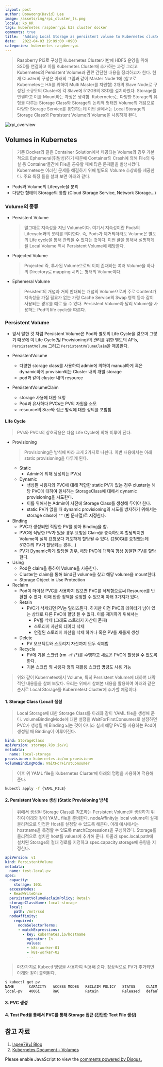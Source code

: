 ```yaml
---
layout: post
author: Doowoong(David) Lee
image: /assets/img/rpi_cluster_ls.png
locale: ko_KR
tags: kubernetes raspberrypi k3s cluster docker
comments: true
title:  "Adding Local Storage as persistent volume to Kubernetes cluster"
date:   2022-04-03 19:09:00 +0900
categories: kubernetes raspberrypi
---
```

> Raspberry Pi3로 구성된 Kubernetes Cluster기반에 HDFS 운영을 위해 SSD를 연결하고 이를 Kubernetes Cluster에 추가하는 과정 그리고 Kubernetes의 Persistent Volume과 관련 간단한 내용을 정리하고자 한다. 현재 Cluster의 구성은 아래의 그림과 같이 Master Node 1에 (참고로 Kubernetes는 HA를 위하여 Multi Master를 지원함) 2개의 Slave Node로 구성된 소규모의 Cluster에 각 Slave에 512GB의 SSD를 설치하였다. Storage를 연결하고 이를 Mount하는 과정은 생략함. Kubernetes는 다양한 Storage의 유형을 다루는 Storage Class와 Storage의 논리적 형태인 Volume의 개념으로 다양한 Storage Service를 통합하는데 이번 글에서는 Local Storage의 Storage Class와 Persistent Volume의 Volume을 사용하게 된다.

![rpi_overview](/assets/img/rpi_cluster_ls.png)

## Volumes in Kubernetes

> 기존 Docker와 같은 Container Solution에서 제공되는 Volume의 경우 기본적으로 Ephemeral(휘발성)하기 때문에 Container의 Crash에 의해 File의 유실 등 Container들간에 File을 공유할 때에 많은 문제들을 발생시켰다. Kubernetes는 이러한 문제를 해결하기 위해 별도의 Volume 추상화를 제공한다. 주요 특징 들을 살펴 보면 아래와 같다.

- Pods와 Volume의 Lifecycle을 분리
- 다양한 형태의 Storage의 통합 (Cloud Storage Service, Network Storage...)

### Volume의 종류

- Persistent Volume
  > 말그대로 지속성을 지닌 Volume이다. 여기서 지속성이란 Pods의 Lifecycle과의 분리를 의미한다. 즉, Pods가 제거되더라도 Volume은 별도의 Life cycle을 통해 관리될 수 있다는 것이다. 이번 글을 통해서 설명하게 될 Local Volume 역시 Persistent Volume에 해당한다.
- Projected Volume
  > Projected 즉, 투사된 Volume으로써 이미 존재하는 여러 Volume을 하나의 Directory로 mapping 시키는 형태의 Volume이다.
- Ephemeral Volume
  > Pesistent의 개념과 거의 반대되는 개념의 Volume으로써 주로 Content가 지속성을 가질 필요가 없는 가령 Cache Service의 Swap 영역 등과 같이 사용되는 경우를 예로 들 수 있다. Persistent Volume과 달리 Volume을 사용하는 Pod의 life cycle을 따른다.

### Persistent Volume

- 앞서 말한 것 처럼 Persistent Volume은 Pod와 별도의 Life Cycle을 갖으며 그렇기 때문에 이 Life Cycle(및 Provisioning)의 관리를 위한 별도의 APIs, ```PersistentVolume``` 그리고 ```PersistentVolumeClaim```을 제공한다.
- PersistentVolume
  - 다양한 storage class를 사용하여 admin에 의하여 manual하게 혹은 dynamic하게 provision되는 Cluster 내의 개별 storage
  - pod과 같이 cluster 내의 resource

- PersistentVolumeClaim
  - storage 사용에 대한 요청
  - Pod과 유사하다 PVCs는 PV의 자원을 소모
  - resource의 Size와 접근 방식에 대한 정의를 포함함

#### Life Cycle

> PVs와 PVCs의 상호작용은 다음 Life Cycle에 의해 이루어 진다.

- Provisioning
  > Provisioning은 방식에 따라 크게 2가지로 나뉜다. 이번 내용에서는 아래 static provisioning을 다루게 된다.
  - Static
    - Admin에 의해 생성되는 PV(s)
  - Dynamic
    - 생성된 사용자의 PVC에 대해 적합한 static PV가 없는 경우 cluster는 해당 PVC에 대하여 일치하는 StorageClass에 대해서 dynamic provisioning을 시도한다.
    - 이를 위해서는 Admin이 사전에 Storage Class를 생성해 두어야 한다.
    - static PV가 없을 때 dynamic provisioning의 시도를 방지하기 위해서는 storage class에 ```""``` (빈 문자열)로 지정한다.
- Binding
  - PVC가 생성되면 적당한 PV를 찾아 Binding을 함.
  - PVC에  적당한 PV가 있을 경우 요청된 Claim을 충족하도록 할당되지만 Volume이 실제 요청보다 과도하게 할당될 수 있다. (250Gi를 요청했는데 512Gi의 PV가 할당되는 경우...)
  - PV가 Dynamic하게 할당될 경우, 해당 PVC에 대하여 항상 동일한  PV를 할당한다.
- Using
  - Pod은 claim을 통하여 Volume을 사용한다.
  - Cluster는 claim을 통해 bind된 volume을 찾고 해당 volume을 mount한다.
  - Storage Object in Use Protection
- Reclaim
  - Pod이 더이상 PVC를 사용하지 않으면 PVC를 삭제함으로써 Resource를 반환할 수 있다. 이때 반환 정책을 설정할 수 있으며 아래 3가지가 있다.
  - Retain
    - PVC가 삭제되면 PV는 릴리즈된다. 하지만 이전 PVC의 데이터가 남아 있는 상태로 다른 PVC에 할당 될 수 없다. 이를 제거하기 위해서는 
      - PV를 삭제 (그래도 스토리지 자산이 존재)
      - 스토리지 자산의 데이터 삭제
      - 연결된 스토리지 자산을 삭제 하거나 혹은 PV를 새롭게 생성
  - Delete
    - PV 오브젝트와 스토리지 자산까지 모두 삭제함
  - Recycle
    - PV에 기본 스크럽 (rm -rf /*)를 수행하고 새로운 PVC에 할당될 수 있도록 한다.
    - 기본 스크럽 외 사용자 정의 재활용 스크럽 명령도 사용 가능

> 위와 같이 Kubernetes에서 Volume, 특히 Persistent Volume에 대하여 대략적인 내용들을 살펴 보았다. 우리는 위에서 살펴본 내용을 활용하여 아래와 같은 순서로 Local Storage를 Kubernetest Cluster에 추가할 예정이다.

#### 1. Storage Class (Local) 생성

> Local Storage에 대한 Storage Class를 아래와 같이 YAML file을 생성해 준다. volumeBindingMode에 대한 설정을 WaitForFirstConsumer로 설정하면 PVC가 생성될 때 Binding 되는 것이 아니라 실제 해당 PVC를 사용하는 Pod이 생성될 때 Binding이 이루어진다.

```yaml
kind: StorageClass
apiVersion: storage.k8s.io/v1
metadata:
  name: local-storage
provisioner: kubernetes.io/no-provisioner
volumeBindingMode: WaitForFirstConsumer
```

> 이후 위 YAML file을 Kubernetes Cluster에 아래의 명령을 사용하여 적용해 준다.

```sh
kubectl apply -f {YAML_FILE}
```

#### 2. Persistent Volume 생성 (Static Provisioning 방식)

> 위에서 생성된 Storage Class를 참조하는 Persistent Volume을 생성하기 위하여 아래와 같이 YAML file을 준비한다. nodeAffinity는 local volume이 실제 물리적으로 인접한 Host를 설정할 수 있도록 해준다. 아래 예시에서는 hostname을 특정할 수 있도록 matchExpressions을 구성하였다. Storage를 물리적으로 설치한 host를 values에 추가해 준다. 아울러 spec.local.path에 설치된 Storage의 절대 경로를 지정하고 spec.capacity.storage에 용량을 지정한다.

```yaml
apiVersion: v1
kind: PersistentVolume
metadata:
  name: test-local-pv
spec:
  capacity:
    storage: 10Gi
  accessModes:
  - ReadWriteOnce
  persistentVolumeReclaimPolicy: Retain
  storageClassName: local-storage
  local:
    path: /mnt/ssd
  nodeAffinity:
    required:
      nodeSelectorTerms:
      - matchExpressions:
        - key: kubernetes.io/hostname
          operator: In
          values:
          - k8s-worker-01
          - k8s-worker-02
          ...

```

> 마찬가지로 Kubectl 명령을 사용하여 적용해 준다. 정상적으로 PV가 추가되면 아래와 같이 출력된다.

```sh
$ kubectl get pv
NAME       CAPACITY   ACCESS MODES   RECLAIM POLICY   STATUS     CLAIM              STORAGECLASS    REASON   AGE
local-pv   400Gi      RWO            Retain           Released   default/test-pvc   local-storage            5d7h

```

#### 3. PVC 생성
#### 4. Test Pod을 통해서 PVC를 통해 Storage 접근 (간단한 Text File 생성)

## 참고 자료

1. [lapee79님 Blog](https://lapee79.github.io/article/use-a-local-disk-by-local-volume-static-provisioner-in-kubernetes/)
2. [Kubernetes Document - Volumes](https://kubernetes.io/docs/concepts/storage/volumes/)

<div id="disqus_thread"></div>
<script>
    /**
    *  RECOMMENDED CONFIGURATION VARIABLES: EDIT AND UNCOMMENT THE SECTION BELOW TO INSERT DYNAMIC VALUES FROM YOUR PLATFORM OR CMS.
    *  LEARN WHY DEFINING THESE VARIABLES IS IMPORTANT: https://disqus.com/admin/universalcode/#configuration-variables    */
    var disqus_config = function () {
    this.page.url = "https://fritzprix.github.io/math/probability/statistics/2022/03/27/bayes-theorem.html";  // Replace PAGE_URL with your page's canonical URL variable
    this.page.identifier = PAGE_IDENTIFIER; // Replace PAGE_IDENTIFIER with your page's unique identifier variable
    };
    (function() {
        var d = document, s = d.createElement('script');
        s.src = 'https://fritzprix.disqus.com/embed.js';
        s.setAttribute('data-timestamp', +new Date());
        (d.head || d.body).appendChild(s);
    })();
</script>
<noscript>Please enable JavaScript to view the <a href="https://disqus.com/?ref_noscript">comments powered by Disqus.</a></noscript>
